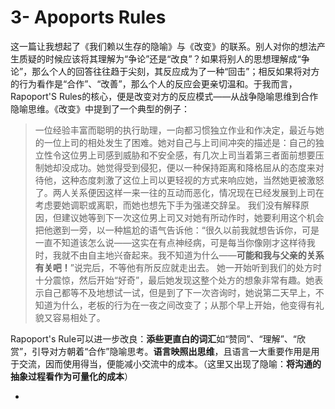 # 3-  Apoports Rules



这一篇让我想起了《我们赖以生存的隐喻》与《改变》的联系。别人对你的想法产生质疑的时候应该将其理解为“争论”还是“改良”？如果将别人的思想理解成“争论”，那么个人的回答往往趋于尖刻，其反应成为了一种“回击”；相反如果将对方的行为看作是“合作”、“改善”，那么个人的反应会更亲切温和。于我而言，Rapoport'S Rules的核心，便是改变对方的反应模式——从战争隐喻思维到合作隐喻思维。《改变》中提到了一个典型的例子：

> 一位经验丰富而聪明的执行助理，一向都习惯独立作业和作决定，最近与她的一位上司的相处发生了困难。她对自己与上司间冲突的描述是：自己的独立性令这位男上司感到威胁和不安全感，有几次上司当着第三者面前想要压制她却没成功。她觉得受到侵犯，便以一种保持距离和降格屈从的态度来对待他，这种态度刺激了这位上司以更轻视的方式来响应她，当然她更被激怒了。两人关系便因这样一来一往的互动而恶化，情况现在已经发展到上司在考虑要她调职或离职，而她也想先下手为强递交辞呈。 我们没有解释原因，但建议她等到下一次这位男上司又对她有所动作时，她要利用这个机会把他邀到一旁，以一种尴尬的语气告诉他：“很久以前我就想告诉你，可是一直不知道该怎么说——这实在有点神经病，可是每当你像刚才这样待我时，我就不由自主地兴奋起来。我不知道为什么——**可能和我与父亲的关系有关吧！**”说完后，不等他有所反应就走出去。 她一开始听到我们的处方时十分震惊，然后开始“好奇”，最后她发现这整个处方的想象非常有趣。她表示自己都等不及地想试一试，但是到了下一次咨询时，她说第二天早上，不知道为什么，老板的行为在一夜之间改变了；从那个早上开始，他变得有礼貌又容易相处了。

Rapoport's Rule可以进一步改良：**添些更直白的词汇**如“赞同”、“理解”、“欣赏”，引导对方朝着“合作”隐喻思考。**语言映照出思维**，且语言一大重要作用是用于交流，因而使用得当，便能减小交流中的成本。（这里又出现了隐喻：**将沟通的抽象过程看作为可量化的成本**）

* 
